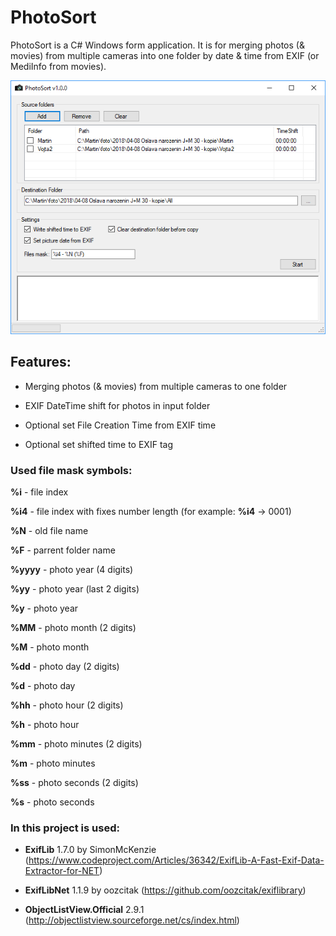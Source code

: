 # PhotoSort
PhotoSort is a C# Windows form application. It is for merging photos (& movies) from multiple cameras into one folder by date & time from EXIF (or MediInfo from movies). 

![alt text](https://github.com/fialot/PhotoSort/blob/master/PhotoSort.png)


## Features:

- Merging photos (& movies) from multiple cameras to one folder

- EXIF DateTime shift for photos in input folder

- Optional set File Creation Time from EXIF time

- Optional set shifted time to EXIF tag

### Used file mask symbols:

**%i** - file index

**%i4** - file index with fixes number length (for example: **%i4** -> 0001)

**%N** - old file name

**%F** - parrent folder name

**%yyyy** - photo year (4 digits)

**%yy** - photo year (last 2 digits)

**%y** - photo year

**%MM** - photo month (2 digits)

**%M** - photo month

**%dd** - photo day (2 digits)

**%d** - photo day

**%hh** - photo hour (2 digits)

**%h** - photo hour

**%mm** - photo minutes (2 digits)

**%m** - photo minutes

**%ss** - photo seconds (2 digits)

**%s** - photo seconds

### In this project is used:

- **ExifLib** 1.7.0 by SimonMcKenzie (https://www.codeproject.com/Articles/36342/ExifLib-A-Fast-Exif-Data-Extractor-for-NET)

- **ExifLibNet** 1.1.9 by oozcitak (https://github.com/oozcitak/exiflibrary)

- **ObjectListView.Official** 2.9.1 (http://objectlistview.sourceforge.net/cs/index.html)


